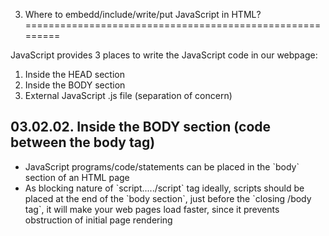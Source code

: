 03. Where to embedd/include/write/put JavaScript in HTML?
=========================================================

JavaScript provides 3 places to write the JavaScript code in our webpage:

1.  Inside the HEAD section
2.  Inside the BODY section
3.  External JavaScript .js file (separation of concern)

03.02.02. Inside the BODY section (code between the body tag)
-------------------------------------------------------------

-   JavaScript programs/code/statements can be placed in the \`body\` section of an HTML page
-   As blocking nature of \`script...../script\` tag ideally, scripts should be placed at the end of the \`body section\`, just before the \`closing /body tag\`, it will make your web pages load faster, since it prevents obstruction of initial page rendering
